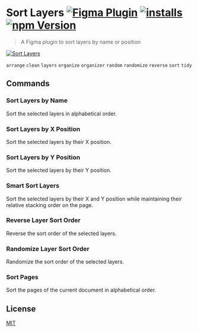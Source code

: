# Sort Layers [![Figma Plugin](https://img.shields.io/badge/figma-Sort%20Layers-yellow?cacheSeconds=1800)](https://figma.com/community/plugin/767379414704079825/Sort-Layers) [![installs](https://img.shields.io/endpoint?cacheSeconds=1800&url=https://yuanqing.github.io/figma-plugins-stats/plugin/767379414704079825/installs.json)](https://figma.com/community/plugin/767379414704079825/Sort-Layers) [![npm Version](https://img.shields.io/npm/v/figma-sort-layers?cacheSeconds=1800)](https://npmjs.com/package/figma-sort-layers)

> A Figma plugin to sort layers by name or position

[![Sort Layers](https://raw.githubusercontent.com/yuanqing/figma-plugins/main/packages/figma-sort-layers/media/cover.png)](https://figma.com/community/plugin/767379414704079825/Sort-Layers)

`arrange` `clean` `layers` `organize` `organizer` `random` `randomize` `reverse` `sort` `tidy`

## Commands

### Sort Layers by Name

Sort the selected layers in alphabetical order.

### Sort Layers by X Position

Sort the selected layers by their X position.

### Sort Layers by Y Position

Sort the selected layers by their Y position.

### Smart Sort Layers

Sort the selected layers by their X and Y position while maintaining their relative stacking order on the page.

### Reverse Layer Sort Order

Reverse the sort order of the selected layers.

### Randomize Layer Sort Order

Randomize the sort order of the selected layers.

### Sort Pages

Sort the pages of the current document in alphabetical order.

## License

[MIT](/LICENSE.md)
